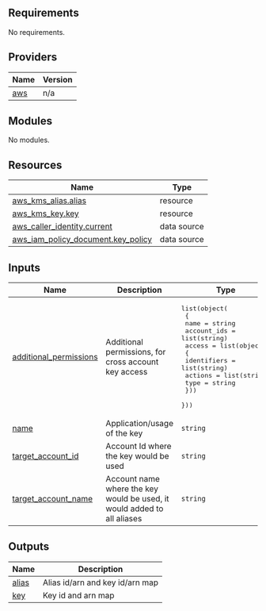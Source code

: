 ## Requirements

No requirements.

## Providers

| Name | Version |
|------|---------|
| <a name="provider_aws"></a> [aws](#provider\_aws) | n/a |

## Modules

No modules.

## Resources

| Name | Type |
|------|------|
| [aws_kms_alias.alias](https://registry.terraform.io/providers/hashicorp/aws/latest/docs/resources/kms_alias) | resource |
| [aws_kms_key.key](https://registry.terraform.io/providers/hashicorp/aws/latest/docs/resources/kms_key) | resource |
| [aws_caller_identity.current](https://registry.terraform.io/providers/hashicorp/aws/latest/docs/data-sources/caller_identity) | data source |
| [aws_iam_policy_document.key_policy](https://registry.terraform.io/providers/hashicorp/aws/latest/docs/data-sources/iam_policy_document) | data source |

## Inputs

| Name | Description | Type | Default | Required |
|------|-------------|------|---------|:--------:|
| <a name="input_additional_permissions"></a> [additional\_permissions](#input\_additional\_permissions) | Additional permissions, for cross account key access | <pre>list(object(<br>    {<br>      name        = string<br>      account_ids = list(string)<br>      access = list(object(<br>        {<br>          identifiers = list(string)<br>          actions     = list(string)<br>          type        = string<br>      }))<br>  }))</pre> | `[]` | no |
| <a name="input_name"></a> [name](#input\_name) | Application/usage of the key | `string` | n/a | yes |
| <a name="input_target_account_id"></a> [target\_account\_id](#input\_target\_account\_id) | Account Id where the key would be used | `string` | n/a | yes |
| <a name="input_target_account_name"></a> [target\_account\_name](#input\_target\_account\_name) | Account name where the key would be used, it would added to all aliases | `string` | n/a | yes |

## Outputs

| Name | Description |
|------|-------------|
| <a name="output_alias"></a> [alias](#output\_alias) | Alias id/arn and key id/arn map |
| <a name="output_key"></a> [key](#output\_key) | Key id and arn map |
